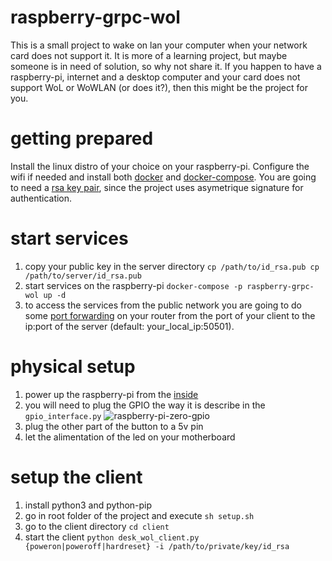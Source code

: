 # raspberry-grpc-wol
This is a small project to wake on lan your computer when your network card does not support it. It is more of a learning project, but maybe someone is in need of solution, so why not share it. If you happen to have a raspberry-pi, internet and a desktop computer and your card does not support WoL or WoWLAN (or does it?), then this might be the project for you.

# getting prepared
Install the linux distro of your choice on your raspberry-pi. Configure the wifi if needed and install both [docker](https://docs.docker.com/install/linux/docker-ce/ubuntu/#install-docker-engine---community-1) and [docker-compose](https://docs.docker.com/compose/install/). You are going to need a [rsa key pair](https://help.github.com/en/github/authenticating-to-github/generating-a-new-ssh-key-and-adding-it-to-the-ssh-agent), since the project uses asymetrique signature for authentication.

# start services
1. copy your public key in the server directory `cp /path/to/id_rsa.pub cp /path/to/server/id_rsa.pub`
2. start services on the raspberry-pi `docker-compose -p raspberry-grpc-wol up -d`
3. to access the services from the public network you are going to do some [port forwarding](https://en.wikipedia.org/wiki/Port_forwarding) on your router from the port of your client to the ip:port of the server (default: your_local_ip:50501). 

# physical setup
1. power up the raspberry-pi from the [inside](https://www.amazon.ca/gp/product/B002GNU2V6/ref=ppx_yo_dt_b_asin_title_o00_s01?ie=UTF8&psc=1)
2. you will need to plug the GPIO the way it is describe in the `gpio_interface.py` ![raspberry-pi-zero-gpio](https://www.raspberrypi.org/documentation/usage/gpio/images/gpio-numbers-pi2.png)
3. plug the other part of the button to a 5v pin
4. let the alimentation of the led on your motherboard

# setup the client
1. install python3 and python-pip
2. go in root folder of the project and execute `sh setup.sh`
3. go to the client directory `cd client`
4. start the client `python desk_wol_client.py {poweron|poweroff|hardreset} -i /path/to/private/key/id_rsa`